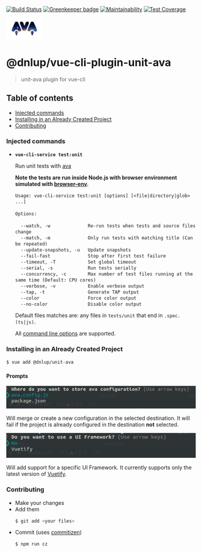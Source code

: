 [![Build Status](https://travis-ci.com/dnlup/vue-cli-plugin-unit-ava.svg?token=zu3SxXGFaq3y1hcTQfC6&branch=master)](https://travis-ci.com/dnlup/vue-cli-plugin-unit-ava) [![Greenkeeper badge](https://badges.greenkeeper.io/dnlup/vue-cli-plugin-unit-ava.svg?token=afd39f2e241ccb41748b27d5b16c32d4a8922b23319dbd178352c5a12aa4c967&ts=1552668377939)](https://greenkeeper.io/)
[![Maintainability](https://api.codeclimate.com/v1/badges/24a9748c22097d1f5cf8/maintainability)](https://codeclimate.com/github/dnlup/vue-cli-plugin-unit-ava/maintainability)
[![Test Coverage](https://api.codeclimate.com/v1/badges/24a9748c22097d1f5cf8/test_coverage)](https://codeclimate.com/github/dnlup/vue-cli-plugin-unit-ava/test_coverage)

<img src="ava.png" height=60>

# @dnlup/vue-cli-plugin-unit-ava

> unit-ava plugin for vue-cli


## Table of contents
* [Injected commands](#injected-commands)
* [Installing in an Already Created Project](#installing-in-an-already-created-project)
* [Contributing](#contributing)

### Injected commands

- **`vue-cli-service test:unit`**

  Run unit tests with [ava](https://github.com/avajs/ava)

  **Note the tests are run inside Node.js with browser environment simulated with [browser-env](https://github.com/lukechilds/browser-env).**

  ```
  Usage: vue-cli-service test:unit [options] [<file|directory|glob> ...]

  Options:

    --watch, -w              Re-run tests when tests and source files change
    --match, -m              Only run tests with matching title (Can be repeated)
    --update-snapshots, -u   Update snapshots
    --fail-fast              Stop after first test failure
    --timeout, -T            Set global timeout
    --serial, -s             Run tests serially
    --concurrency, -c        Max number of test files running at the same time (Default: CPU cores)
    --verbose, -v            Enable verbose output
    --tap, -t                Generate TAP output
    --color                  Force color output
    --no-color               Disable color output
  ```

  Default files matches are: any files in `tests/unit` that end in `.spec.(ts|js)`.

  All [command line options](https://github.com/avajs/ava/blob/master/docs/05-command-line.md) are supported.

### Installing in an Already Created Project

```bash
$ vue add @dnlup/unit-ava
```

#### Prompts
![prompt_1](./assets/prompt_1.png)

Will merge or create a new configuration in the selected destination. It will fail if the project is already configured in the destination **not** selected.

![prompt_2](./assets/prompt_2.png)

Will add support for a specific UI Framework. It currently supports only the latest version of [Vuetify](https://vuetifyjs.com/en/).

### Contributing

* Make your changes
* Add them
  ```bash
  $ git add <your files>
  ```
* Commit (uses [commitizen](https://github.com/commitizen/cz-cli))
  ```bash
  $ npm run cz
  ```

